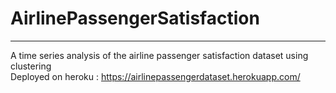 # AirlinePassengerSatisfaction
---
A time series analysis of the airline passenger satisfaction dataset using clustering <br/>
Deployed on heroku : https://airlinepassengerdataset.herokuapp.com/
